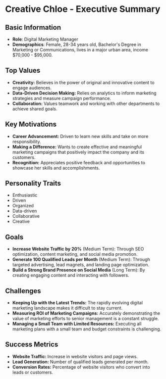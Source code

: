 # Creative Chloe - Executive Summary

## Basic Information
- **Role**: Digital Marketing Manager
- **Demographics**: Female, 28-34 years old, Bachelor's Degree in Marketing or Communications, lives in a major urban area, income $70,000 - $95,000.

## Top Values
*   **Creativity:** Believes in the power of original and innovative content to engage audiences.
*   **Data-Driven Decision Making:** Relies on analytics to inform marketing strategies and measure campaign performance.
*   **Collaboration:** Values teamwork and working with other departments to achieve shared goals.

## Key Motivations
*   **Career Advancement:** Driven to learn new skills and take on more responsibility.
*   **Making a Difference:** Wants to create effective and meaningful marketing campaigns that positively impact the company and its customers.
*   **Recognition:** Appreciates positive feedback and opportunities to showcase her skills and accomplishments.

## Personality Traits
*   Enthusiastic
*   Driven
*   Organized
*   Data-driven
*   Collaborative
*   Creative

## Goals
*   **Increase Website Traffic by 20%** (Medium Term): Through SEO optimization, content marketing, and social media promotion.
*   **Generate 100 Qualified Leads per Month** (Medium Term): Through targeted advertising, lead magnets, and landing page optimization.
*   **Build a Strong Brand Presence on Social Media** (Long Term): By creating engaging content and interacting with followers.

## Challenges
*   **Keeping Up with the Latest Trends:** The rapidly evolving digital marketing landscape makes it difficult to stay current.
*   **Measuring ROI of Marketing Campaigns:** Accurately demonstrating the value of marketing efforts to senior management is a constant struggle.
*   **Managing a Small Team with Limited Resources:** Executing all marketing plans with a small team and budget constraints is challenging.

## Success Metrics
*   **Website Traffic:** Increase in website visitors and page views.
*   **Lead Generation:** Number of qualified leads generated per month.
*   **Conversion Rates:** Percentage of website visitors who convert into leads or customers.
